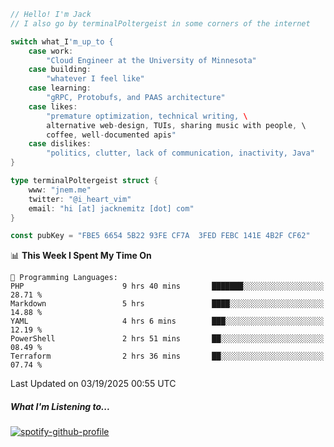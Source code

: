 ```go
// Hello! I'm Jack
// I also go by terminalPoltergeist in some corners of the internet

switch what_I'm_up_to {
    case work:
        "Cloud Engineer at the University of Minnesota"
    case building:
        "whatever I feel like"
    case learning:
        "gRPC, Protobufs, and PAAS architecture"
    case likes:
        "premature optimization, technical writing, \
        alternative web-design, TUIs, sharing music with people, \
        coffee, well-documented apis"
    case dislikes:
        "politics, clutter, lack of communication, inactivity, Java"
}

type terminalPoltergeist struct {
    www: "jnem.me"
    twitter: "@i_heart_vim"
    email: "hi [at] jacknemitz [dot] com"
}

const pubKey = "FBE5 6654 5B22 93FE CF7A  3FED FEBC 141E 4B2F CF62"
```

<!--START_SECTION:waka-->
📊 **This Week I Spent My Time On** 

```text
💬 Programming Languages: 
PHP                      9 hrs 40 mins       ███████░░░░░░░░░░░░░░░░░░   28.71 % 
Markdown                 5 hrs               ████░░░░░░░░░░░░░░░░░░░░░   14.88 % 
YAML                     4 hrs 6 mins        ███░░░░░░░░░░░░░░░░░░░░░░   12.19 % 
PowerShell               2 hrs 51 mins       ██░░░░░░░░░░░░░░░░░░░░░░░   08.49 % 
Terraform                2 hrs 36 mins       ██░░░░░░░░░░░░░░░░░░░░░░░   07.74 % 
```


 Last Updated on 03/19/2025 00:55 UTC
<!--END_SECTION:waka-->

##### What I'm Listening to...

[![spotify-github-profile](https://jnem.me/listening-item?maxAge=2592000)](https://jnem.me/listening)
